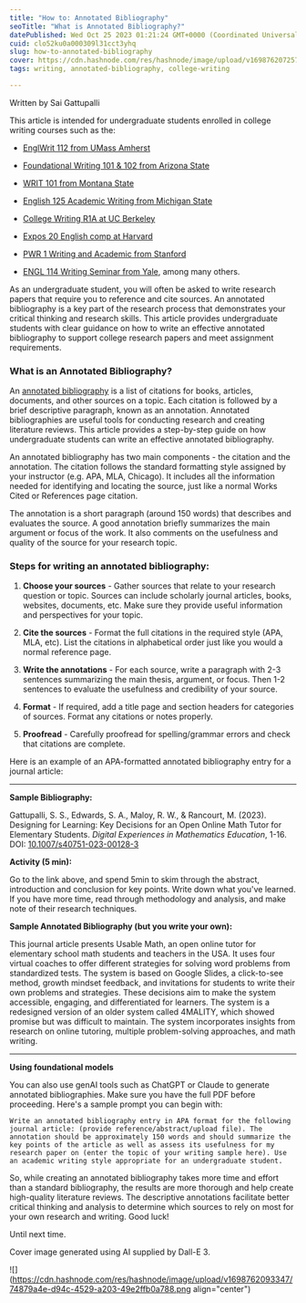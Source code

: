 ```yaml
---
title: "How to: Annotated Bibliography"
seoTitle: "What is Annotated Bibliography?"
datePublished: Wed Oct 25 2023 01:21:24 GMT+0000 (Coordinated Universal Time)
cuid: clo52ku0a000309l31cct3yhq
slug: how-to-annotated-bibliography
cover: https://cdn.hashnode.com/res/hashnode/image/upload/v1698762072579/81353a95-b7e7-4ae7-b4d6-f7e376f10aa5.png
tags: writing, annotated-bibliography, college-writing

---
```


Written by Sai Gattupalli

This article is intended for undergraduate students enrolled in college writing courses such as the:

* [EnglWrit 112 from UMass Amherst](https://www.umass.edu/writingprogram/college-writing-course)
    
* [Foundational Writing 101 & 102 from Arizona State](https://english.arizona.edu/foundations-writing/courses)
    
* [WRIT 101 from Montana State](https://catalog.umt.edu/courses/writ/)
    
* [English 125 Academic Writing from Michigan State](https://lsa.umich.edu/english/undergraduate/writing-program/courses/LSA-125.html)
    
* [College Writing R1A at UC Berkeley](https://guide.berkeley.edu/undergraduate/colleges-schools/letters-science/reading-composition-requirement/)
    
* [Expos 20 English comp at Harvard](https://writingprogram.fas.harvard.edu/expos-20)
    
* [PWR 1 Writing and Academic from Stanford](https://pwrcourses.stanford.edu/pwr-1)
    
* [ENGL 114 Writing Seminar from Yale](https://english.yale.edu/undergraduate/courses/introductory-courses/welcome-engl-114), among many others.
    

As an undergraduate student, you will often be asked to write research papers that require you to reference and cite sources. An annotated bibliography is a key part of the research process that demonstrates your critical thinking and research skills. This article provides undergraduate students with clear guidance on how to write an effective annotated bibliography to support college research papers and meet assignment requirements.

### What is an Annotated Bibliography?

An [annotated bibliography](https://owl.purdue.edu/owl/general_writing/common_writing_assignments/annotated_bibliographies/index.html) is a list of citations for books, articles, documents, and other sources on a topic. Each citation is followed by a brief descriptive paragraph, known as an annotation. Annotated bibliographies are useful tools for conducting research and creating literature reviews. This article provides a step-by-step guide on how undergraduate students can write an effective annotated bibliography.

An annotated bibliography has two main components - the citation and the annotation. The citation follows the standard formatting style assigned by your instructor (e.g. APA, MLA, Chicago). It includes all the information needed for identifying and locating the source, just like a normal Works Cited or References page citation.

The annotation is a short paragraph (around 150 words) that describes and evaluates the source. A good annotation briefly summarizes the main argument or focus of the work. It also comments on the usefulness and quality of the source for your research topic.

### Steps for writing an annotated bibliography:

1. **Choose your sources** - Gather sources that relate to your research question or topic. Sources can include scholarly journal articles, books, websites, documents, etc. Make sure they provide useful information and perspectives for your topic.
    
2. **Cite the sources** - Format the full citations in the required style (APA, MLA, etc). List the citations in alphabetical order just like you would a normal reference page.
    
3. **Write the annotations** - For each source, write a paragraph with 2-3 sentences summarizing the main thesis, argument, or focus. Then 1-2 sentences to evaluate the usefulness and credibility of your source.
    
4. **Format** - If required, add a title page and section headers for categories of sources. Format any citations or notes properly.
    
5. **Proofread** - Carefully proofread for spelling/grammar errors and check that citations are complete.
    

Here is an example of an APA-formatted annotated bibliography entry for a journal article:

---

**Sample Bibliography:**

Gattupalli, S. S., Edwards, S. A., Maloy, R. W., & Rancourt, M. (2023). Designing for Learning: Key Decisions for an Open Online Math Tutor for Elementary Students. *Digital Experiences in Mathematics Education*, 1-16. DOI: [10.1007/s40751-023-00128-3](https://doi.org/10.1007/s40751-023-00128-3)

**Activity (5 min):**

Go to the link above, and spend 5min to skim through the abstract, introduction and conclusion for key points. Write down what you've learned. If you have more time, read through methodology and analysis, and make note of their research techniques.

**Sample Annotated Bibliography (but you write your own):**

This journal article presents Usable Math, an open online tutor for elementary school math students and teachers in the USA. It uses four virtual coaches to offer different strategies for solving word problems from standardized tests. The system is based on Google Slides, a click-to-see method, growth mindset feedback, and invitations for students to write their own problems and strategies. These decisions aim to make the system accessible, engaging, and differentiated for learners. The system is a redesigned version of an older system called 4MALITY, which showed promise but was difficult to maintain. The system incorporates insights from research on online tutoring, multiple problem-solving approaches, and math writing.

---

**Using foundational models**

You can also use genAI tools such as ChatGPT or Claude to generate annotated bibliographies. Make sure you have the full PDF before proceeding. Here's a sample prompt you can begin with:

`Write an annotated bibliography entry in APA format for the following journal article: (provide reference/abstract/upload file). The annotation should be approximately 150 words and should summarize the key points of the article as well as assess its usefulness for my research paper on (enter the topic of your writing sample here). Use an academic writing style appropriate for an undergraduate student.`

So, while creating an annotated bibliography takes more time and effort than a standard bibliography, the results are more thorough and help create high-quality literature reviews. The descriptive annotations facilitate better critical thinking and analysis to determine which sources to rely on most for your own research and writing. Good luck!

Until next time.

Cover image generated using AI supplied by Dall-E 3.

![](https://cdn.hashnode.com/res/hashnode/image/upload/v1698762093347/74879a4e-d94c-4529-a203-49e2ffb0a788.png align="center")